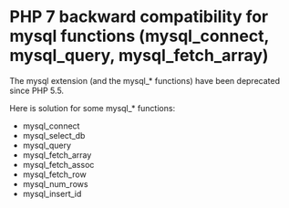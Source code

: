 # PHP 7 backward compatibility for mysql functions (mysql_connect, mysql_query, mysql_fetch_array)

The mysql extension (and the mysql_* functions) have been deprecated since PHP 5.5.

Here is solution for some mysql_* functions:
- mysql_connect
- mysql_select_db
- mysql_query
- mysql_fetch_array
- mysql_fetch_assoc
- mysql_fetch_row
- mysql_num_rows
- mysql_insert_id
